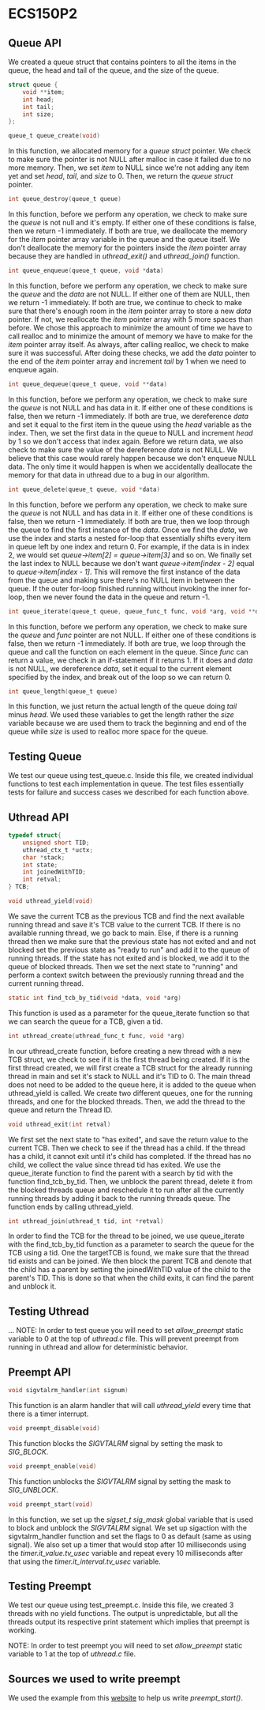 # ECS150P2

## Queue API

We created a queue struct that contains pointers to all the items in the queue, the head and tail of the queue, and the size of the queue.
```c
struct queue {
    void **item;
    int head;
    int tail;
    int size;
};
```

```c
queue_t queue_create(void)
```
In this function, we allocated memory for a *queue struct* pointer. We check to make sure the pointer is not NULL after malloc in case it failed due to no more memory. Then, we set *item* to NULL since we're not adding any item yet and set *head*, *tail*, and *size* to 0. Then, we return the *queue struct* pointer.

```c
int queue_destroy(queue_t queue)
```
In this function, before we perform any operation, we check to make sure the *queue* is not null and it's empty. If either one of these conditions is false, then we return -1 immediately. If both are true, we deallocate the memory for the *item* pointer array variable in the queue and the queue itself. We don't deallocate the memory for the pointers inside the *item* pointer array because they are handled in *uthread_exit()* and *uthread_join()* function.

```c
int queue_enqueue(queue_t queue, void *data)
```
In this function, before we perform any operation, we check to make sure the *queue* and the *data* are not NULL. If either one of them are NULL, then we return -1 immediately. If both are true, we continue to check to make sure that there's enough room in the *item* pointer array to store a new *data* pointer. If not, we reallocate the *item* pointer array with 5 more spaces than before. We chose this approach to minimize the amount of time we have to call realloc and to minimize the amount of memory we have to make for the *item* pointer array itself. As always, after calling realloc, we check to make sure it was successful. After doing these checks, we add the *data* pointer to the end of the *item* pointer array and increment *tail* by 1 when we need to enqueue again.

```c
int queue_dequeue(queue_t queue, void **data)
```
In this function, before we perform any operation, we check to make sure the *queue* is not NULL and has data in it. If either one of these conditions is false, then we return -1 immediately. If both are true, we dereference *data* and set it equal to the first item in the queue using the *head* variable as the index. Then, we set the first data in the queue to NULL and increment *head* by 1 so we don't access that index again. Before we return data, we also check to make sure the value of the dereference *data* is not NULL. We believe that this case would rarely happen because we don't enqueue NULL data. The only time it would happen is when we accidentally deallocate the memory for that data in uthread due to a bug in our algorithm.

```c
int queue_delete(queue_t queue, void *data)
```
In this function, before we perform any operation, we check to make sure the *queue* is not NULL and has data in it. If either one of these conditions is false, then we return -1 immediately. If both are true, 
then we loop through the queue to find the first instance of the *data*. Once we find the *data*, we use the index and starts a nested for-loop that essentially shifts every item in queue left by one index and return 0. For example, if the data is in index 2, we would set *queue->item[2] = queue->item[3]* and so on. We finally set the last index to NULL because we don't want *queue->item[index - 2]* equal to *queue->item[index - 1]*. This will remove the first instance of the data from the queue and making sure there's no NULL item in between the queue. If the outer for-loop finished running without invoking the inner for-loop, then we never found the data in the queue and return -1.

```c
int queue_iterate(queue_t queue, queue_func_t func, void *arg, void **data)
```
In this function, before we perform any operation, we check to make sure the *queue* and *func* pointer are not NULL. If either one of these conditions is false, then we return -1 immediately. If both are true, we loop through the queue and call the function on each element in the queue. Since *func* can return a value, we check in an if-statement if it returns 1. If it does and *data* is not NULL, we dereference *data*, set it equal to the current element specified by the index, and break out of the loop so we can return 0.

```c
int queue_length(queue_t queue)
```
In this function, we just return the actual length of the queue doing *tail* minus *head*. We used these variables to get the length rather the *size* variable because we are used them to track the beginning and end of the queue while *size* is used to realloc more space for the queue.

## Testing Queue
We test our queue using test_queue.c. Inside this file, we created individual functions to test each implementation in queue. The test files essentially tests for failure and success cases we described for each function above.


## Uthread API

```c
typedef struct{
    unsigned short TID;
    uthread_ctx_t *uctx;
    char *stack;
    int state;
    int joinedWithTID;
    int retval;
} TCB;
```

```c
void uthread_yield(void)
```
We save the current TCB as the previous TCB and find the next available running
thread and save it's TCB value to the current TCB. If there is no available
running thread, we go back to main. Else, if there is a running thread then we
make sure that the previous state has not exited and and not blocked set the
previous state as "ready to run" and add it to the queue of running threads. If
the state has not exited and is blocked, we add it to the queue of blocked
threads. Then we set the next state to "running" and perform a context switch
between the previously running thread and the current running thread. 

```c
static int find_tcb_by_tid(void *data, void *arg)
```
This function is used as a parameter for the queue_iterate function so that we
can search the queue for a TCB, given a tid. 

```c
int uthread_create(uthread_func_t func, void *arg)
```
In our uthread_create function, before creating a new thread with a new TCB
struct, we check to see if it is the first thread being created. If it is the
first thread created, we will first create a TCB struct for the already running
thread in main and set it's stack to NULL and it's TID to 0. The main thread
does not need to be added to the queue here, it is added to the queue when
uthread_yield is called. We create two different queues, one for the running
threads, and one for the blocked threads. Then, we add the thread to the queue
and return the Thread ID. 

```c
void uthread_exit(int retval)
```
We first set the next state to "has exited", and save the return value to the
current TCB. Then we check to see if the thread has a child. If the thread has a
child, it cannot exit until it's child has completed. If the thread has no
child, we collect the value since thread tid has exited. We use the
queue_iterate function to find the parent with a search by tid with the function
find_tcb_by_tid. Then, we unblock the parent thread, delete it from the blocked
threads queue and reschedule it to run after all the currently running threads
by adding it back to the running threads queue. The function ends by calling
uthread_yield. 

```c
int uthread_join(uthread_t tid, int *retval)
```
In order to find the TCB for the thread to be joined, we use queue_iterate with
the find_tcb_by_tid function as a parameter to search the queue for the TCB
using a tid. One the targetTCB is found, we make sure that the thread tid exists
and can be joined. We then block the parent TCB and denote that the child has a
parent by setting the joinedWithTID value of the child to the parent's TID. This
is done so that when the child exits, it can find the parent and unblock it. 

## Testing Uthread
... NOTE: In order to test queue you will need to set *allow_preempt* static variable to 0 at the top of *uthread.c* file. This will prevent preempt from running in uthread and allow for deterministic behavior.


## Preempt API

```c
void sigvtalrm_handler(int signum)
```
This function is an alarm handler that will call *uthread_yield* every time that there is a timer interrupt. 

```c
void preempt_disable(void)
```
This function blocks the *SIGVTALRM* signal by setting the mask to *SIG_BLOCK*.

```c
void preempt_enable(void)
```
This function unblocks the *SIGVTALRM* signal by setting the mask to *SIG_UNBLOCK*.

```c
void preempt_start(void)
```
In this function, we set up the *sigset_t sig_mask* global variable that is used to block and unblock the *SIGVTALRM* signal. We set up sigaction with the sigvtalrm_handler function and set the
flags to 0 as default (same as using signal). We also set up a timer that would stop after 10 milliseconds using the *timer.it_value.tv_usec* variable and repeat every 10 milliseconds after that using the *timer.it_interval.tv_usec* variable.

## Testing Preempt
We test our queue using test_preempt.c. Inside this file, we created 3 threads with no yield functions. The output is unpredictable, but all the threads output its respective print statement which implies that preempt is working. 

NOTE: In order to test preempt you will need to set *allow_preempt* static variable to 1 at the top of *uthread.c* file.

## Sources we used to write preempt
We used the example from this [website](http://www.informit.com/articles/article.aspx?p=23618&seqNum=14) to help us write *preempt_start()*.